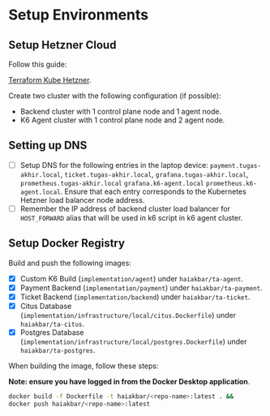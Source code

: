 # Setup Environments

## Setup Hetzner Cloud

Follow this guide:

[Terraform Kube Hetzner](https://github.com/kube-hetzner/terraform-hcloud-kube-hetzner).

Create two cluster with the following configuration (if possible):

- Backend cluster with 1 control plane node and 1 agent node.
- K6 Agent cluster with 1 control plane node and 2 agent node.

## Setting up DNS

- [ ] Setup DNS for the following entries in the laptop device: `payment.tugas-akhir.local`, `ticket.tugas-akhir.local`, `grafana.tugas-akhir.local`, `prometheus.tugas-akhir.local` `grafana.k6-agent.local` `prometheus.k6-agent.local`. Ensure that each entry corresponds to the Kubernetes Hetzner load balancer node address.
- [ ] Remember the IP address of backend cluster load balancer for `HOST_FORWARD` alias that will be used in k6 script in k6 agent cluster.

## Setup Docker Registry

Build and push the following images:

- [x] Custom K6 Build (`implementation/agent`) under `haiakbar/ta-agent`.
- [x] Payment Backend (`implementation/payment`) under `haiakbar/ta-payment`.
- [x] Ticket Backend (`implementation/backend`) under `haiakbar/ta-ticket`.
- [x] Citus Database (`implementation/infrastructure/local/citus.Dockerfile`) under `haiakbar/ta-citus`.
- [x] Postgres Database (`implementation/infrastructure/local/postgres.Dockerfile`) under `haiakbar/ta-postgres`.

When building the image, follow these steps:

**Note: ensure you have logged in from the Docker Desktop application**.

```bash
docker build -f Dockerfile -t haiakbar/<repo-name>:latest . &&
docker push haiakbar/<repo-name>:latest
```
